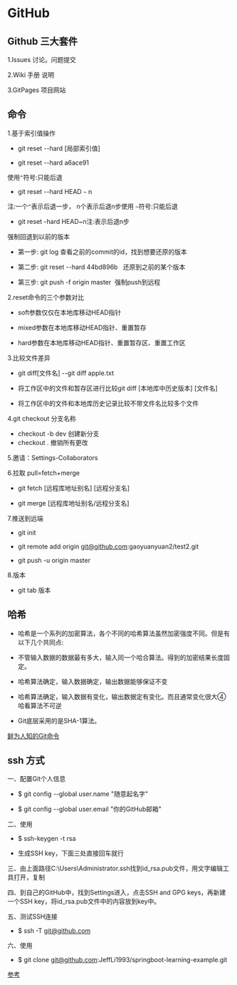 # GitHub

##  Github 三大套件 

1.Issues 讨论。问题提交 

2.Wiki 手册 说明

3.GitPages 项目网站

##  命令

1.基于索引值操作

* git reset --hard [局部索引值]

*  git reset --hard a6ace91

 使用`^`符号:只能后退

*  git reset --hard HEAD `~` n

注:一个`^`表示后退一步， n个表示后退n步使用 `~`符号:只能后退

*  git reset -hard HEAD~n注:表示后退n步

强制回退到以前的版本

* 第一步: git log 查看之前的commit的id，找到想要还原的版本

* 第二步: git reset --hard 44bd896b   还原到之前的某个版本

* 第三步: git push -f origin master  强制push到远程

2.reset命令的三个参数对比

* soft参数仅仅在本地库移动HEAD指针

* mixed参数在本地库移动HEAD指针、重置暂存

* hard参数在本地库移动HEAD指针、重置暂存区、重置工作区


3.比较文件差异

* git diff[文件名] --git diff apple.txt

* 将工作区中的文件和暂存区进行比较git diff [本地库中历史版本] [文件名]

* 将工作区中的文件和本地库历史记录比较不带文件名比较多个文件


4.git checkout 分支名称

* checkout -b dev 创建新分支
* checkout . 撤销所有更改

5.邀请：Settings-Collaborators


6.拉取 pull=fetch+merge

* git fetch [远程库地址别名] [远程分支名]

* git merge [远程库地址别名/远程分支名]

7.推送到远端

* git init

* git remote add origin git@github.com:gaoyuanyuan2/test2.git

* git push -u origin master

8.版本

* git tab 版本

## 哈希

* 哈希是一个系列的加密算法，各个不同的哈希算法虽然加密强度不同。但是有以下几个共同点:

* 不管输入数据的数据最有多大，输入同一个哈合算法。得到的加密结果长度固定。

* 哈希算法确定，输入数据确定，输出数据能够保证不变

* 哈希算法确定，输入数据有变化，输出数据定有变化。而且通常变化很大④哈看算法不可逆

* Git底层采用的是SHA-1算法。

[鲜为人知的Git命令](https://dzone.com/articles/lesser-known-git-commands)

## ssh 方式

一、配置Git个人信息

* $ git config --global user.name "随意起名字"
 
* $ git config --global user.email "你的GitHub邮箱"

二、使用

* $ ssh-keygen -t rsa

* 生成SSH key，下面三处直接回车就行

三、由上面路径C:\Users\Administrator\.ssh找到id_rsa.pub文件，用文字编辑工具打开，复制

四、到自己的GitHub中，找到Settings进入，点击SSH and GPG keys，再新建一个SSH key，将id_rsa.pub文件中的内容放到key中。

五、测试SSH连接

* $ ssh -T git@github.com

六、使用

* $ git clone git@github.com:JeffLi1993/springboot-learning-example.git


[参考](https://blog.csdn.net/qq_36135928/article/details/78714501)




        
      

      
